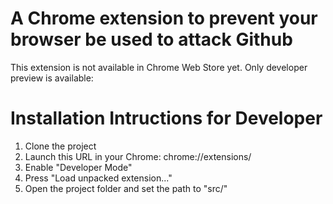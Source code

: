 A Chrome extension to prevent your browser be used to attack Github
===================================================================

This extension is not available in Chrome Web Store yet. Only developer preview is available:

Installation Intructions for Developer
=====================================

 1. Clone the project
 1. Launch this URL in your Chrome: chrome://extensions/
 1. Enable "Developer Mode"
 1. Press "Load unpacked extension..."
 1. Open the project folder and set the path to "src/"
 
 

